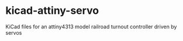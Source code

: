 # kicad-attiny-servo
KiCad files for an attiny4313 model railroad turnout controller driven by servos
